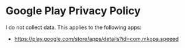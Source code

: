 # Google Play Privacy Policy

I do not collect data. This applies to the following apps:

* https://play.google.com/store/apps/details?id=com.mkopa.speeed
